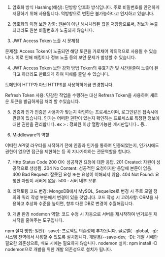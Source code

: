1. 암호화 방식
   Hashing(해싱): 단방향 암호화 방식입니다. 주로 비밀번호를 안전하게 저장하기 위해 사용됩니다. 역방향으로 변환은 불가능하다고 인지하고 있습니다.

2. 암호화의 이점
   보안 강화: 원본이 아닌 해시처리된 값을 저장함으로써, 정보가 누출되더라도 원본 비밀번호가 노출되지 않습니다.

3. JWT Access Token 노출 시 문제점

문제점: Access Token이 노출되면 해당 토큰을 가로채어 악의적으로 사용될 수 있습니다. 이로 인해 해킹이나 정보 노출 등의 보안 문제가 발생할 수 있습니다.

4. JWT Access Token 보안 강화 방법
   Token의 유효기간 및 시간을줄여 노출이 된다고 하더라도 만료되게 하여 피해를 줄일 수 있습니다.

도메인이 HTTP가 아닌 HTTPS를 사용하하게끔 변경합니다.

Refresh Token 사용: 민감한 작업을 수행하는 대신 Refresh Token을 사용하여 새로운 토큰을 발급하게끔 처리 할 수있습니다.

5. 인증과 인가
   인증은 사용자가 맞는지 확인하는 프로세스이며, 로그인같은 접속시에 관련이 있습니다.
   인가는 어떠한 권한이 있는지 확인하는 프로세스로 특정한 정보에 대한 권한을 관리합니다.
   ex > : 정회원 이상 열람가능한 게시판입니다.. 등..

6. Middleware의 역할

어떠한 API및 라우터를 시작하기 전에 인증과 인가를 통하여 인증되었는지, 인가시에도 권한이 없으면 접근을 제한하는 등 꼭 지나가야하는 관문역할을 합니다.

7. Http Status Code
   200 OK: 성공적인 요청에 대한 응답.
   201 Created: 자원이 성공적으로 생성됨.
   204 No Content: 성공적인 요청이지만 응답에 본문이 없음.
   400 Bad Request: 잘못된 요청 또는 요청이 이해되지 않음.
   404 Not Found: 요청한 자원이 서버에 없음.
   500 : 서버 내부 오류.

8. 리팩토링
   코드 변경: MongoDB에서 MySQL, Sequelize로 변경 시 주로 모델 정의와 쿼리 작성 부분에서 변경이 있을 것입니다.
   코드 작성 시 고려사항: ORM을 사용하고 추상화 수준을 높이면, 향후 다른 DB로 변경이 수월해집니다.

9. 개발 환경
   nodemon 역할: 코드 수정 시 자동으로 서버를 재시작하여 번거로운 재시작을 줄여주는 도구입니다.

npm 설치 방법:
일반(--save): 프로젝트 의존성에 추가됩니다.
글로벌(--global, -g): 시스템 전역에서 사용할 수 있도록 설치됩니다.
개발용(--save-dev, -D): 개발 시에만 필요한 의존성으로, 배포 시에는 필요하지 않습니다.
nodemon 설치: npm install -D nodemon으로 개발을 위한 개발 의존성으로 설치가 됩니다.
